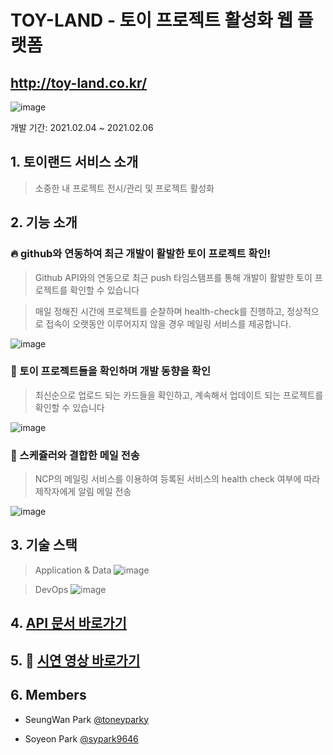 # TOY-LAND - 토이 프로젝트 활성화 웹 플랫폼
## http://toy-land.co.kr/
![image](https://user-images.githubusercontent.com/46469385/107109329-e449a180-6882-11eb-9a07-783f0975ef5d.png)

개발 기간: 2021.02.04 ~ 2021.02.06

## 1. 토이랜드 서비스 소개
> 소중한 내 프로젝트 전시/관리 및 프로젝트 활성화

## 2. 기능 소개
### :fire: github와 연동하여 최근 개발이 활발한 토이 프로젝트 확인!
> Github API와의 연동으로 최근 push 타임스탬프를 통해 개발이 활발한 토이 프로젝트를 확인할 수 있습니다

> 매일 정해진 시간에 프로젝트를 순찰하며 health-check를 진행하고, 정상적으로 접속이 오랫동안 이루어지지 않을 경우 메일링 서비스를 제공합니다. 

![image](https://user-images.githubusercontent.com/46469385/107109971-6a67e700-6887-11eb-95ba-780dfab6a150.png)

### :calendar: 토이 프로젝트들을 확인하며 개발 동향을 확인
> 최신순으로 업로드 되는 카드들을 확인하고, 계속해서 업데이트 되는 프로젝트를 확인할 수 있습니다

![image](https://user-images.githubusercontent.com/46469385/107110025-e2cea800-6887-11eb-99e4-d0f386e12c95.png)

### :email: 스케쥴러와 결합한 메일 전송
> NCP의 메일링 서비스를 이용하여 등록된 서비스의 health check 여부에 따라 제작자에게 알림 메일 전송

![image](https://user-images.githubusercontent.com/46469385/107110040-042f9400-6888-11eb-91e8-140965da1d11.png)

## 3. 기술 스택
> Application & Data
![image](https://user-images.githubusercontent.com/46469385/107109886-f88f9d80-6886-11eb-85d7-fdd50a5d3b21.png)

> DevOps
![image](https://user-images.githubusercontent.com/46469385/107109907-10672180-6887-11eb-8cea-84dc7de562c0.png)

## 4. [API 문서 바로가기](https://github.com/toy-land/backend/wiki)

## 5. :movie_camera: [시연 영상 바로가기](https://www.youtube.com/watch?v=Bja-6me1GT8&feature=youtu.be)

## 6. Members

* SeungWan Park [@toneyparky](https://github.com/toneyparky)

* Soyeon Park [@sypark9646](https://github.com/sypark9646)
